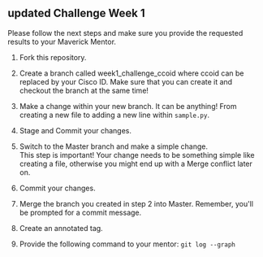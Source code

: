  updated Challenge Week 1
---
Please follow the next steps and make sure you provide the requested results to your Maverick Mentor.

1. Fork this repository.

2. Create a branch called week1_challenge_ccoid where ccoid can be replaced by your Cisco ID. Make sure that you can create it and checkout the branch at the same time! 

3. Make a change within your new branch. It can be anything! From creating a new file to adding a new line within `sample.py`.

4. Stage and Commit your changes.

5. Switch to the Master branch and make a simple change.  
This step is important! Your change needs to be something simple like creating a file, otherwise you might end up with a Merge conflict later on. 

6. Commit your changes.

7. Merge the branch you created in step 2 into Master. 
Remember, you'll be prompted for a commit message.

8. Create an annotated tag. 

9. Provide the following command to your mentor: `git log --graph`
